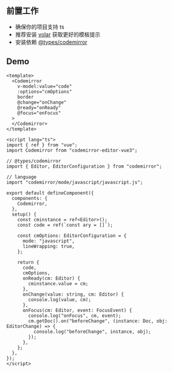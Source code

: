 ## 前置工作

- 确保你的项目支持 ts
- 推荐安装 [volar](https://marketplace.visualstudio.com/items?itemName=johnsoncodehk.volar) 获取更好的模板提示
- 安装依赖 [@types/codemirror](https://www.npmjs.com/package/@types/codemirror)

## Demo

```vue
<template>
  <Codemirror
    v-model:value="code"
    :options="cmOptions"
    border
    @change="onChange"
    @ready="onReady"
    @focus="onFocus"
  >
  </Codemirror>
</template>

<script lang="ts">
import { ref } from "vue";
import Codemirror from "codemirror-editor-vue3";

// @types/codemirror
import { Editor, EditorConfiguration } from "codemirror";

// language
import "codemirror/mode/javascript/javascript.js";

export default defineComponent({
  components: {
    Codemirror,
  },
  setup() {
    const cminstance = ref<Editor>();
    const code = ref(`const ary = []`);

    const cmOptions: EditorConfiguration = {
      mode: "javascript",
      lineWrapping: true,
    };

    return {
      code,
      cmOptions,
      onReady(cm: Editor) {
        cminstance.value = cm;
      },
      onChange(value: string, cm: Editor) {
        console.log(value, cm);
      },
      onFocus(cm: Editor, event: FocusEvent) {
        console.log("onFocus", cm, event);
        cm.getDoc().on("beforeChange", (instance: Doc, obj: EditorChange) => {
          console.log("beforeChange", instance, obj);
        });
      },
    };
  },
});
</script>
```
